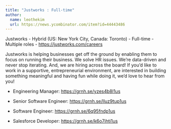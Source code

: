 ```yaml
---
title: "Justworks : Full-time"
author:
  name: leothekim
  url: https://news.ycombinator.com/item?id=44443486
---
```


<JobNavigation />

Justworks - Hybrid (US: New York City, Canada: Toronto) - Full-time - Multiple roles - <a href="https:&#x2F;&#x2F;justworks.com&#x2F;careers" rel="nofollow">https:&#x2F;&#x2F;justworks.com&#x2F;careers</a>

Justworks is helping businesses get off the ground by enabling them to focus on running their business. We solve HR issues. We’re data-driven and never stop iterating. And, we are hiring across the board! If you’d like to work in a supportive, entrepreneurial environment, are interested in building something meaningful and having fun while doing it, we’d love to hear from you!

- Engineering Manager: <a href="https:&#x2F;&#x2F;grnh.se&#x2F;yzes4b8l1us" rel="nofollow">https:&#x2F;&#x2F;grnh.se&#x2F;yzes4b8l1us</a>

- Senior Software Engineer: <a href="https:&#x2F;&#x2F;grnh.se&#x2F;lluz9tup1us" rel="nofollow">https:&#x2F;&#x2F;grnh.se&#x2F;lluz9tup1us</a>

- Software Engineer: <a href="https:&#x2F;&#x2F;grnh.se&#x2F;6q95fndp1us" rel="nofollow">https:&#x2F;&#x2F;grnh.se&#x2F;6q95fndp1us</a>

- Salesforce Developer: <a href="https:&#x2F;&#x2F;grnh.se&#x2F;k6o7ihti1us" rel="nofollow">https:&#x2F;&#x2F;grnh.se&#x2F;k6o7ihti1us</a>
<JobApplication />

